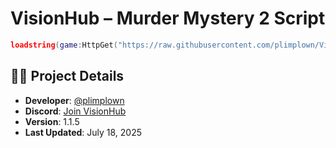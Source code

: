 # VisionHub – Murder Mystery 2 Script

```lua
loadstring(game:HttpGet("https://raw.githubusercontent.com/plimplown/VisionHub/refs/heads/main/Loader.lua"))()
```

## 🧑‍💻 Project Details

* **Developer**: [@plimplown](https://github.com/plimplown)
* **Discord**: [Join VisionHub](https://discord.gg/Ygcq9dpW9t)
* **Version**: 1.1.5
* **Last Updated**: July 18, 2025
